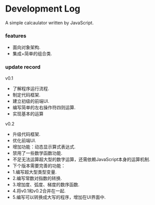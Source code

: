 # Development Log
<p>A simple calcaulator written by JavaScript.</p>

<h3>features</h3>

<ul>
  <li>面向对象架构.</li>
  <li>集成+简单的组合类.</li>
</ul>
<h3>update record</h3>

<p>v0.1</p>
<ul>
  <li>了解程序运行流程.</li>
  <li>制定代码框架.</li>
  <li>建立初级的前端UI.</>
  <li>编写简单的左右操作符四则运算.</li>
  <li>实现基本的运算</li>
</ul>
<p>v0.2</p>
<ul>
  <li>升级代码框架.</li>
  <li>优化前端UI.</>
  <li>增加功能：动态显示算式表达式.</li>
  <li>禁用了一些数学函数功能.</li>
  <li>不足无法运算超大型的数字运算，还需依赖JavaScript本身的运算机制.</li>
  <li>下个版本需要完善的功能：</li>
  <li> 1.编写超大型类型变量.</li>
  <li> 2.编写常数对指数的转换.</li>
  <li> 3.增加度、弧度、梯度的数序函数.</li>
  <li> 4.将v0.1和v0.2合并在一起.</li>
  <li> 5.编写可以转换成大写的程序，增加在UI界面中.</li>
</ul>

